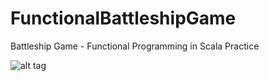 # FunctionalBattleshipGame
Battleship Game - Functional Programming in Scala Practice

![alt tag](https://github.com/Walczakp007/FunctionalBattleshipGame/tree/master/project/shipfpoop.jpg)

